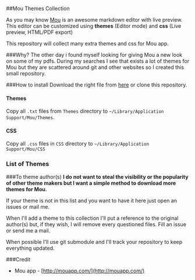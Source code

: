 ##Mou Themes Collection

As you may know [Mou](http://mouapp.com/) is an awesome markdown editor with live preview. This editor can be customized using **themes** (Editor mode) and **css** (Live preview, HTML/PDF export)

This repository will collect many extra themes and css for Mou app.

###Why?
The other day i found myself looking for giving Mou a new look on some of my pdfs. During my searches I see that exists a lot of themes for Mou but they are scattered around git and other websites so I created this small repository.


###How to install
Download the right file from [here]() or clone this repository.

#### Themes
Copy all `.txt` files from `Themes` directory to `~/Library/Application Support/Mou/Themes`.

#### CSS
Copy all `.css` files in `CSS` directory to `~/Library/Application Support/Mou/CSS`
### List of Themes

###To theme author(s)
**I do not want to steal the visibility or the popularity of other theme makers but I want a simple method to download more themes for Mou.**

If your theme is not in this list and you want to have it here just open an issues or mail me.

When I'll add a theme to this collection I'll put a reference to the original author(s) but, if they wish, I will remove every questioned files. Fill an issue or send me a mail.

When possible I'll use git submodule and I'll track your repository to keep everything updated.

###Credit
* Mou app - [http://mouapp.com/](http://mouapp.com/)